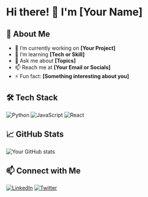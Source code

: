 # Hi there! 👋 I'm [Your Name]

## 🚀 About Me
- 🔭 I’m currently working on **[Your Project]**
- 🌱 I’m learning **[Tech or Skill]**
- 💬 Ask me about **[Topics]**
- 📫 Reach me at **[Your Email or Socials]**
- ⚡ Fun fact: **[Something interesting about you]**

## 🛠 Tech Stack
![Python](https://img.shields.io/badge/Python-3776AB?style=for-the-badge&logo=python&logoColor=white)
![JavaScript](https://img.shields.io/badge/JavaScript-F7DF1E?style=for-the-badge&logo=javascript&logoColor=black)
![React](https://img.shields.io/badge/React-61DAFB?style=for-the-badge&logo=react&logoColor=black)

## 📈 GitHub Stats
![Your GitHub stats](https://github-readme-stats.vercel.app/api?username=yourusername&show_icons=true&theme=radical)

## 📫 Connect with Me
[![LinkedIn](https://img.shields.io/badge/LinkedIn-0A66C2?style=for-the-badge&logo=linkedin&logoColor=white)](https://linkedin.com/in/yourusername)
[![Twitter](https://img.shields.io/badge/Twitter-1DA1F2?style=for-the-badge&logo=twitter&logoColor=white)](https://twitter.com/yourusername)
